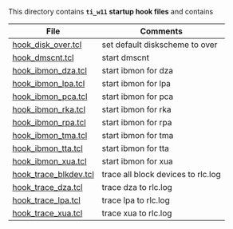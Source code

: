 This directory contains **`ti_w11` startup hook files** and contains


| File | Comments |
| ---- | -------- |
| [hook_disk_over.tcl](hook_disk_over.tcl) | set default diskscheme to over |
| [hook_dmscnt.tcl](hook_dmscnt.tcl)       | start dmscnt |
| [hook_ibmon_dza.tcl](hook_ibmon_dza.tcl) | start ibmon for dza |
| [hook_ibmon_lpa.tcl](hook_ibmon_lpa.tcl) | start ibmon for lpa |
| [hook_ibmon_pca.tcl](hook_ibmon_pca.tcl) | start ibmon for pca |
| [hook_ibmon_rka.tcl](hook_ibmon_rka.tcl) | start ibmon for rka |
| [hook_ibmon_rpa.tcl](hook_ibmon_rpa.tcl) | start ibmon for rpa |
| [hook_ibmon_tma.tcl](hook_ibmon_tma.tcl) | start ibmon for tma |
| [hook_ibmon_tta.tcl](hook_ibmon_tta.tcl) | start ibmon for tta |
| [hook_ibmon_xua.tcl](hook_ibmon_xua.tcl) | start ibmon for xua |
| [hook_trace_blkdev.tcl](hook_trace_blkdev.tcl) | trace all block devices to rlc.log |
| [hook_trace_dza.tcl](hook_trace_dza.tcl) | trace dza to rlc.log |
| [hook_trace_lpa.tcl](hook_trace_lpa.tcl) | trace lpa to rlc.log |
| [hook_trace_xua.tcl](hook_trace_xua.tcl) | trace xua to rlc.log |
